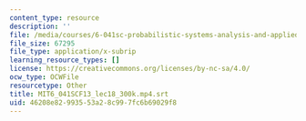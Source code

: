 ```yaml
---
content_type: resource
description: ''
file: /media/courses/6-041sc-probabilistic-systems-analysis-and-applied-probability-fall-2013/46208e82993553a28c997fc6b69029f8_MIT6_041SCF13_lec18_300k.mp4.vtt
file_size: 67295
file_type: application/x-subrip
learning_resource_types: []
license: https://creativecommons.org/licenses/by-nc-sa/4.0/
ocw_type: OCWFile
resourcetype: Other
title: MIT6_041SCF13_lec18_300k.mp4.srt
uid: 46208e82-9935-53a2-8c99-7fc6b69029f8
---
```

